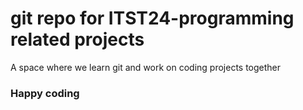# git repo for ITST24-programming related projects

A space where we learn git and work on coding projects together

### Happy coding
